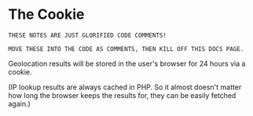 # The Cookie

```
THESE NOTES ARE JUST GLORIFIED CODE COMMENTS!

MOVE THESE INTO THE CODE AS COMMENTS, THEN KILL OFF THIS DOCS PAGE.
```

Geolocation results will be stored in the user's browser for 24 hours via a cookie.

(IP lookup results are always cached in PHP. So it almost doesn't matter how long the browser keeps the results for, they can be easily fetched again.)
